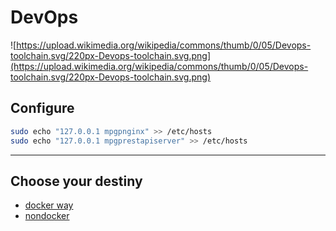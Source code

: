 # DevOps

![https://upload.wikimedia.org/wikipedia/commons/thumb/0/05/Devops-toolchain.svg/220px-Devops-toolchain.svg.png](https://upload.wikimedia.org/wikipedia/commons/thumb/0/05/Devops-toolchain.svg/220px-Devops-toolchain.svg.png)

## Configure
```sh
sudo echo "127.0.0.1 mpgpnginx" >> /etc/hosts
sudo echo "127.0.0.1 mpgprestapiserver" >> /etc/hosts
```

---

## Choose your destiny
- [docker way](docker)
- [nondocker](nondocker)
